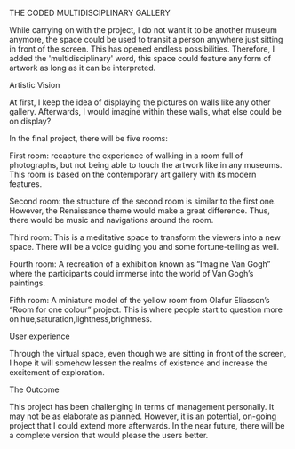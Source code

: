 THE CODED MULTIDISCIPLINARY GALLERY

While carrying on with the project, I do not want it to be another museum anymore, the space could be used to transit a person anywhere just sitting in front of the screen. This has opened endless possibilities. Therefore, I added the 'multidisciplinary' word, this space could feature any form of artwork as long as it can be interpreted.  

Artistic Vision

At first, I keep the idea of displaying the pictures on walls like any other gallery. Afterwards, I would imagine within these walls, what else could be on display?  

In the final project, there will be five rooms:

First room: recapture the experience of walking in a room full of photographs, but not being able to touch the artwork like in any museums. This room is based on the contemporary art gallery with its modern features.

Second room: the structure of the second room is similar to the first one. However, the Renaissance theme would make a great difference. Thus, there would be music and navigations around the room.

Third room:  This is a meditative space to transform the viewers into a new space. There will be a voice guiding you and some fortune-telling as well.

Fourth room: A recreation of a exhibition known as “Imagine Van Gogh” where the participants could immerse into the world of Van Gogh’s paintings.

Fifth room: A miniature model of the yellow room from Olafur Eliasson’s “Room for one colour” project. This is where people start to question more on hue,saturation,lightness,brightness.

User experience

Through the virtual space, even though we are sitting in front of the screen, I hope it will somehow lessen the realms of existence and increase the excitement of exploration.

The Outcome

This project has been challenging in terms of management personally. It may not be as elaborate as planned. However, it is an potential, on-going project that I could extend more afterwards. In the near future, there will be a complete version that would please the users better.
